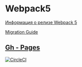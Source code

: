 # Webpack5

[Информация о релизе Webpack 5](https://webpack.js.org/blog/2020-10-10-webpack-5-release/)

[Migration Guide](https://webpack.js.org/migrate/5/)

## [Gh - Pages](https://tomsg03.github.io/ahj-env2/)

[![CircleCI](https://circleci.com/gh/TomSG03/ahj-env2/tree/main.svg?style=svg)](https://circleci.com/gh/TomSG03/ahj-env2/tree/main)
